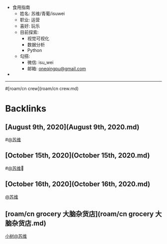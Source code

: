- 食用指南
    - 姓名: 苏维/青葡/isuwei
    - 职业: 运营
    - 喜好: 玩乐
    - 目前探索:
        - 视觉可视化
        - 数据分析
        - Python
    - 勾搭:
        - 微信: isu_wei
        - 邮箱: oneqingpu@gmail.com
- 
- ---

#[roam/cn crew](roam/cn crew.md)

# Backlinks
## [August 9th, 2020](August 9th, 2020.md)

#[@苏维](@苏维.md)

## [October 15th, 2020](October 15th, 2020.md)

#[@苏维](@苏维.md)💜

## [October 16th, 2020](October 16th, 2020.md)
[@苏维](@苏维.md)

## [roam/cn grocery 大脑杂货店](roam/cn grocery 大脑杂货店.md)
[小树](小树.md)[@苏维](@苏维.md)

